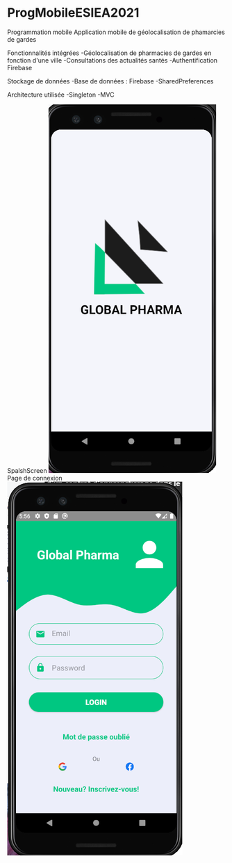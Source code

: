 # ProgMobileESIEA2021
Programmation mobile
Application mobile de géolocalisation de phamarcies de gardes

Fonctionnalités intégrées
-Géolocalisation de pharmacies de gardes en fonction d'une ville
-Consultations des actualités santés 
-Authentification Firebase

Stockage de données
-Base de données : Firebase
-SharedPreferences

Architecture utilisée
-Singleton
-MVC

SpalshScreen
<a href="Images/6.PNG"><img src="Images/6.PNG" with="15" /> <a>
Page de connexion
<a href="Images/7.PNG"><img src="Images/7.PNG" with="15" /> <a>


